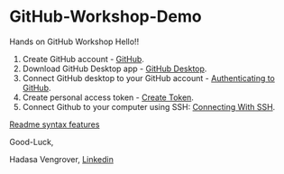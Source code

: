 # GitHub-Workshop-Demo
Hands on GitHub Workshop
Hello!!

1. Create GitHub account - [GitHub](https://github.com/).
3. Download GitHub Desktop app - [GitHub Desktop](https://docs.github.com/en/desktop/installing-and-configuring-github-desktop/installing-github-desktop).
3. Connect GitHub desktop to your GitHub account - [Authenticating to GitHub](https://docs.github.com/en/desktop/installing-and-configuring-github-desktop/authenticating-to-github).
4. Create personal access token - [Create Token](https://docs.github.com/en/github/authenticating-to-github/creating-a-personal-access-token).
5. Connect Github to your computer using SSH: [Connecting With SSH](https://docs.github.com/en/github/authenticating-to-github/connecting-to-github-with-ssh).

[Readme syntax features](https://guides.github.com/features/mastering-markdown/)


Good-Luck,

Hadasa Vengrover, [Linkedin](www.linkedin.com/in/hadasa-vengrover/)

